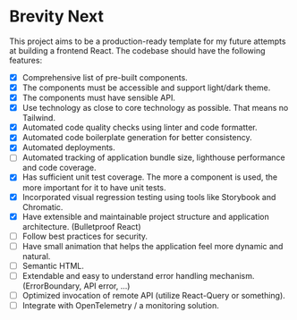 # Brevity Next

This project aims to be a production-ready template for my future attempts at building a frontend React. The codebase should have the following features:

- [x] Comprehensive list of pre-built components.
- [x] The components must be accessible and support light/dark theme.
- [x] The components must have sensible API.
- [x] Use technology as close to core technology as possible. That means no Tailwind.
- [x] Automated code quality checks using linter and code formatter.
- [x] Automated code boilerplate generation for better consistency.
- [x] Automated deployments.
- [ ] Automated tracking of application bundle size, lighthouse performance and code coverage.
- [x] Has sufficient unit test coverage. The more a component is used, the more important for it to have unit tests.
- [x] Incorporated visual regression testing using tools like Storybook and Chromatic.
- [x] Have extensible and maintainable project structure and application architecture. (Bulletproof React)
- [ ] Follow best practices for security.
- [ ] Have small animation that helps the application feel more dynamic and natural.
- [ ] Semantic HTML.
- [ ] Extendable and easy to understand error handling mechanism. (ErrorBoundary, API error, ...)
- [ ] Optimized invocation of remote API (utilize React-Query or something).
- [ ] Integrate with OpenTelemetry / a monitoring solution.
